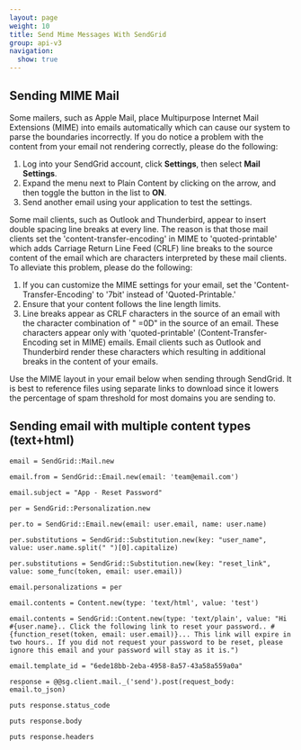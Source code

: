 ```yaml
---
layout: page
weight: 10
title: Send Mime Messages With SendGrid
group: api-v3
navigation:
  show: true
---
```


## Sending MIME Mail
Some mailers, such as Apple Mail, place Multipurpose Internet Mail Extensions (MIME) into emails automatically which can cause our system to parse the boundaries incorrectly. If you do notice a problem with the content from your email not rendering correctly, please do the following:

1. Log into your SendGrid account, click **Settings**, then select **Mail Settings**. 
2. Expand the menu next to Plain Content by clicking on the arrow, and then toggle the button in the list to **ON**. 
3. Send another email using your application to test the settings.

Some mail clients, such as Outlook and Thunderbird, appear to insert double spacing line breaks at every line. The reason is that those mail clients set the 'content-transfer-encoding' in MIME to 'quoted-printable' which adds Carriage Return Line Feed (CRLF) line breaks to the source content of the email which are characters interpreted by these mail clients. To alleviate this problem, please do the following:

1. If you can customize the MIME settings for your email, set the 'Content-Transfer-Encoding' to '7bit' instead of 'Quoted-Printable.'
1. Ensure that your content follows the line length limits.
1. Line breaks appear as CRLF characters in the source of an email with the character combination of " =0D" in the source of an email. These characters appear only with 'quoted-printable' (Content-Transfer-Encoding set in MIME) emails. Email clients such as Outlook and Thunderbird render these characters which resulting in additional breaks in the content of your emails.

Use the MIME layout in your email below when sending through SendGrid. It is best to reference files using separate links to download since it lowers the percentage of spam threshold for most domains you are sending to.

## Sending email with multiple content types (text+html)

``` language
email = SendGrid::Mail.new

email.from = SendGrid::Email.new(email: 'team@email.com')

email.subject = "App - Reset Password"

per = SendGrid::Personalization.new

per.to = SendGrid::Email.new(email: user.email, name: user.name)

per.substitutions = SendGrid::Substitution.new(key: "user_name", value: user.name.split(" ")[0].capitalize)

per.substitutions = SendGrid::Substitution.new(key: "reset_link", value: some_func(token, email: user.email))

email.personalizations = per

email.contents = Content.new(type: 'text/html', value: 'test')

email.contents = SendGrid::Content.new(type: 'text/plain', value: "Hi #{user.name}.. Click the following link to reset your password.. #{function_reset(token, email: user.email)}... This link will expire in two hours.. If you did not request your password to be reset, please ignore this email and your password will stay as it is.")

email.template_id = "6ede18bb-2eba-4958-8a57-43a58a559a0a"

response = @@sg.client.mail._('send').post(request_body: email.to_json)

puts response.status_code

puts response.body

puts response.headers

```



